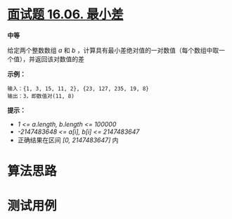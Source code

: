 # [面试题 16.06. 最小差][cnTitle]

**中等**

给定两个整数数组 *a* 和 *b* ，计算具有最小差绝对值的一对数值（每个数组中取一个值），并返回该对数值的差



**示例：** 

```
输入：{1, 3, 15, 11, 2}, {23, 127, 235, 19, 8}
输出：3，即数值对(11, 8)

```



**提示：** 

-  *1 <= a.length, b.length <= 100000*  
-  *-2147483648 <= a[i], b[i] <= 2147483647*  
- 正确结果在区间  *[0, 2147483647]*  内




# 算法思路

# 测试用例
```
```

[cnTitle]: https://leetcode-cn.com/problems/smallest-difference-lcci/
